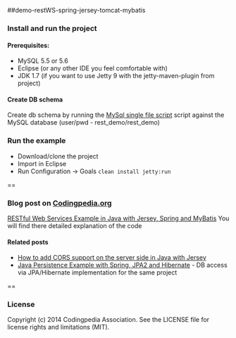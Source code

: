 ##demo-restWS-spring-jersey-tomcat-mybatis

### Install and run the project
#### Prerequisites:
* MySQL 5.5 or 5.6 
* Eclipse (or any other IDE you feel comfortable with)
* JDK 1.7 (if you want to use Jetty 9 with the jetty-maven-plugin from project)

#### Create DB schema
Create db schema by running the [MySql single file script](https://github.com/amacoder/demo-restWS-spring-jersey-tomcat-mybatis/blob/master/src/main/resources/input_data/DumpRESTdemoDB.sql) script against the MySQL database (user/pwd - rest_demo/rest_demo)

### Run the example
- Download/clone the project 
- Import in Eclipse 
- Run Configuration -> Goals `clean install jetty:run`

==
### Blog post on [Codingpedia.org](http://www.codingpedia.org)
[RESTful Web Services Example in Java with Jersey, Spring and MyBatis](http://www.codingpedia.org/ama/restful-web-services-example-in-java-with-jersey-spring-and-mybatis/)
You will find there detailed explanation of the code
#### Related posts
* [How to add CORS support on the server side in Java with Jersey](http://www.codingpedia.org/ama/how-to-add-cors-support-on-the-server-side-in-java-with-jersey/) 
* [Java Persistence Example with Spring, JPA2 and Hibernate](http://www.codingpedia.org/ama/how-to-use-gulp-to-generate-css-from-sass-scss/) - DB access via JPA/Hibernate implementation for the same project

==
### License
Copyright (c) 2014 Codingpedia Association. See the LICENSE file for license rights and limitations (MIT).
